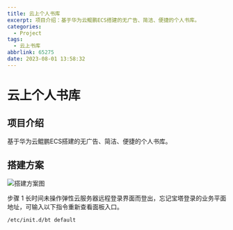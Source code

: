 ```yaml
---
title: 云上个人书库
excerpt: 项目介绍：基于华为云鲲鹏ECS搭建的无广告、简洁、便捷的个人书库。
categories:
  - Project
tags:
  - 云上书库
abbrlink: 65275
date: 2023-08-01 13:58:32
---
```


# 云上个人书库

## 项目介绍

基于华为云鲲鹏ECS搭建的无广告、简洁、便捷的个人书库。

## 搭建方案

![搭建方案图](https://cdn.jsdelivr.net/gh/wl2o2o/blogCdn/img/202308141150924.png)





步骤 1  长时间未操作弹性云服务器远程登录界面而登出，忘记宝塔登录的业务平面地址，可输入以下指令重新查看面板入口。

```shell
/etc/init.d/bt default
```


